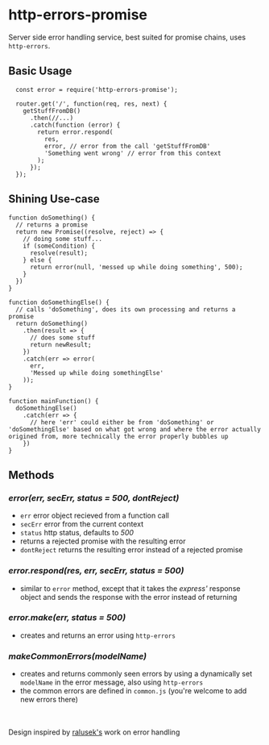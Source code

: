 # http-errors-promise
Server side error handling service, best suited for promise chains, uses `http-errors`.

## Basic Usage
```(javascript)
  const error = require('http-errors-promise');
  
  router.get('/', function(req, res, next) {
    getStuffFromDB()
      .then(//...)
      .catch(function (error) {
        return error.respond(
          res,
          error, // error from the call 'getStuffFromDB'
          'Something went wrong' // error from this context
        );
      });
  });
```
## Shining Use-case
```(javascript)
function doSomething() {
  // returns a promise
  return new Promise((resolve, reject) => {
    // doing some stuff...
    if (someCondition) {
      resolve(result);
    } else {
      return error(null, 'messed up while doing something', 500);
    }
  })
}

function doSomethingElse() {
  // calls 'doSomething', does its own processing and returns a promise
  return doSomething()
    .then(result => {
      // does some stuff
      return newResult;
    })
    .catch(err => error(
      err,
      'Messed up while doing somethingElse'
    ));
}

function mainFunction() {
  doSomethingElse()
    .catch(err => {
      // here 'err' could either be from 'doSomething' or 'doSomethingElse' based on what got wrong and where the error actually origined from, more technically the error properly bubbles up
    })
}
```

## Methods
### *error(err, secErr, status = 500, dontReject)*
- `err` error object recieved from a function call
- `secErr` error from the current context
- `status` http status, defaults to *500*
- returns a rejected promise with the resulting error
- `dontReject` returns the resulting error instead of a rejected promise


### *error.respond(res, err, secErr, status = 500)*
- similar to `error` method, except that it takes the *express'* response object
and sends the response with the error instead of returning

### *error.make(err, status = 500)*
- creates and returns an error using `http-errors`

### *makeCommonErrors(modelName)*
- creates and returns commonly seen errors by using a dynamically set `modelName` in the error message, also using `http-errors`
- the common errors are defined in `common.js` (you're welcome to add new errors there)

<br><br>
Design inspired by [ralusek's](https://github.com/ralusek) work on error handling
